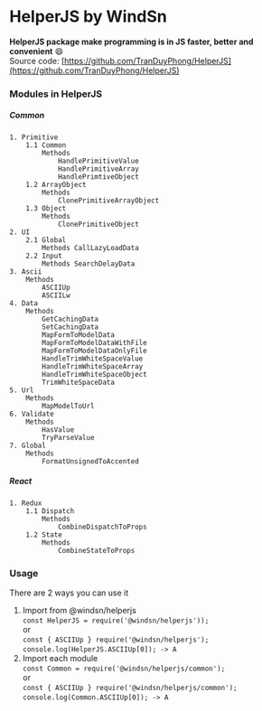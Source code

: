 # HelperJS by WindSn
**HelperJS package make programming is in JS faster, better and convenient** :smile:  
Source code: [https://github.com/TranDuyPhong/HelperJS](https://github.com/TranDuyPhong/HelperJS)  
### Modules in HelperJS
##### Common
    1. Primitive
        1.1 Common
            Methods
                HandlePrimitiveValue
                HandlePrimitiveArray
                HandlePrimtiveObject
        1.2 ArrayObject
            Methods
                ClonePrimitiveArrayObject
        1.3 Object
            Methods
                ClonePrimitiveObject        
    2. UI
        2.1 Global
            Methods CallLazyLoadData
        2.2 Input
            Methods SearchDelayData    
    3. Ascii  
        Methods
            ASCIIUp
            ASCIILw
    4. Data
        Methods  
            GetCachingData
            SetCachingData
            MapFormToModelData
            MapFormToModelDataWithFile
			MapFormToModelDataOnlyFile
            HandleTrimWhiteSpaceValue
            HandleTrimWhiteSpaceArray
            HandleTrimWhiteSpaceObject
            TrimWhiteSpaceData
    5. Url
        Methods
            MapModelToUrl
    6. Validate
        Methods
            HasValue
            TryParseValue    
    7. Global
        Methods
            FormatUnsignedToAccented           
##### React
    1. Redux
        1.1 Dispatch
            Methods  
                CombineDispatchToProps
        1.2 State        
            Methods
                CombineStateToProps

### Usage
There are 2 ways you can use it
1. Import from @windsn/helperjs  
```const HelperJS = require('@windsn/helperjs'));```  
or  
```const { ASCIIUp } require('@windsn/helperjs');```  
```console.log(HelperJS.ASCIIUp[0]); -> A```  
2. Import each module  
```const Common = require('@windsn/helperjs/common');```  
or  
```const { ASCIIUp } require('@windsn/helperjs/common');```  
```console.log(Common.ASCIIUp[0]); -> A```  
[^1]: Fast, Better, Convenient  